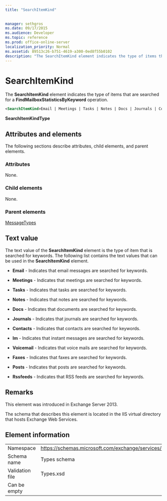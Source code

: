 ```yaml
---
title: "SearchItemKind"
 
 
manager: sethgros
ms.date: 09/17/2015
ms.audience: Developer
ms.topic: reference
ms.prod: office-online-server
localization_priority: Normal
ms.assetid: 89513c26-b751-4619-a300-0ed8f55b0102
description: "The SearchItemKind element indicates the type of items that are searched for a FindMailboxStatisticsByKeyword operation."
---
```


# SearchItemKind

The **SearchItemKind** element indicates the type of items that are searched for a **FindMailboxStatisticsByKeyword** operation. 
  
```XML
<SearchItemKind>Email | Meetings | Tasks | Notes | Docs | Journals | Contacts | Im | Voicemail | Faxes | Posts | Rssfeeds</SearchItemKind>
```

 **SearchItemKindType**
## Attributes and elements

The following sections describe attributes, child elements, and parent elements.
  
### Attributes

None.
  
### Child elements

None.
  
### Parent elements

[MessageTypes](messagetypes.md)
  
## Text value

The text value of the **SearchItemKind** element is the type of item that is searched for keywords. The following list contains the text values that can be used in the **SearchItemKind** element. 
  
- **Email** - Indicates that email messages are searched for keywords. 
    
- **Meetings** - Indicates that meetings are searched for keywords. 
    
- **Tasks** - Indicates that tasks are searched for keywords. 
    
- **Notes** - Indicates that notes are searched for keywords. 
    
- **Docs** - Indicates that documents are searched for keywords. 
    
- **Journals** - Indicates that journals are searched for keywords. 
    
- **Contacts** - Indicates that contacts are searched for keywords. 
    
- **Im** - Indicates that instant messages are searched for keywords. 
    
- **Voicemail** - Indicates that voice mails are searched for keywords. 
    
- **Faxes** - Indicates that faxes are searched for keywords. 
    
- **Posts** - Indicates that posts are searched for keywords. 
    
- **Rssfeeds** - Indicates that RSS feeds are searched for keywords. 
    
## Remarks

This element was introduced in Exchange Server 2013.
  
The schema that describes this element is located in the IIS virtual directory that hosts Exchange Web Services.
  
## Element information

|||
|:-----|:-----|
|Namespace  <br/> |https://schemas.microsoft.com/exchange/services/2006/types  <br/> |
|Schema name  <br/> |Types schema  <br/> |
|Validation file  <br/> |Types.xsd  <br/> |
|Can be empty  <br/> ||
   

